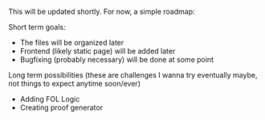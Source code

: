 This will be updated shortly. For now, a simple roadmap:

Short term goals:
- The files will be organized later
- Frontend (likely static page) will be added later
- Bugfixing (probably necessary) will be done at some point

Long term possibilities (these are challenges I wanna try eventually maybe, not things to expect anytime soon/ever)
- Adding FOL Logic
- Creating proof generator
